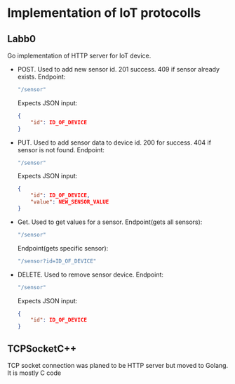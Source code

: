 # Implementation of IoT protocolls
## Labb0
Go implementation of HTTP server for IoT device.
- POST. Used to add new sensor id. 201 success. 409 if sensor already exists.
  Endpoint: 
  ```js
  "/sensor"
  ```
  Expects JSON input:
  ```json
  {
      "id": ID_OF_DEVICE
  }
  ```
- PUT. Used to add sensor data to device id. 200 for success. 404 if sensor is not found.
  Endpoint: 
  ```js
  "/sensor"
  ```
  Expects JSON input:
  ```json
  {
      "id": ID_OF_DEVICE,
      "value": NEW_SENSOR_VALUE
  }
  ```
- Get. Used to get values for a sensor.
  Endpoint(gets all sensors):
  ```js
  "/sensor"
  ```
  Endpoint(gets specific sensor):
  ```js
  "/sensor?id=ID_OF_DEVICE"
  ```
- DELETE. Used to remove sensor device.
Endpoint: 
  ```js
  "/sensor"
  ```
  Expects JSON input:
  ```json
  {
      "id": ID_OF_DEVICE
  }
  ```
## TCPSocketC++
TCP socket connection was planed to be HTTP server but moved to Golang. It is mostly C code
